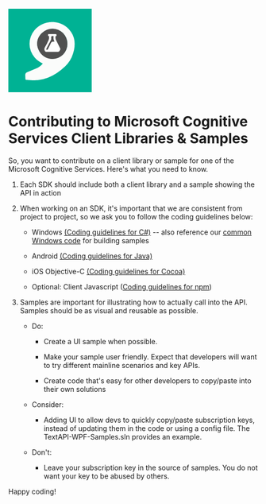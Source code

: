 ![Text Analytics](Docs/Images/TextAnalytics.png)

Contributing to Microsoft Cognitive Services Client Libraries & Samples
===============================================
So, you want to contribute on a client library or sample for one of the Microsoft Cognitive Services.
Here's what you need to know.

1.  Each SDK should include both a client library and a sample showing the API in
    action

2.  When working on an SDK, it's important that we are consistent from project to project, so we ask you to follow the coding guidelines below:

    -   Windows [(Coding guidelines for C#)](https://msdn.microsoft.com/en-us/library/ff926074.aspx) -- also reference our [common Windows code](https://github.com/Microsoft/Cognitive-common-windows) for building samples

    -   Android [(Coding guidelines for
        Java)](<http://source.android.com/source/code-style.html>)

    -   iOS Objective-C [(Coding guidelines for
        Cocoa)](<https://developer.apple.com/library/mac/documentation/Cocoa/Conceptual/CodingGuidelines/CodingGuidelines.html>)

    -   Optional: Client Javascript ([Coding guidelines for
        npm](<https://docs.npmjs.com/misc/coding-style>))

3.  Samples are important for illustrating how to actually call into the API.
    Samples should be as visual and reusable as possible.

    - Do:

        -   Create a UI sample when possible.

        -   Make your sample user friendly. Expect that developers will want to try
        different mainline scenarios and key APIs.

        -   Create code that's easy for other developers to copy/paste into their
        own solutions

    - Consider:

        -   Adding UI to allow devs to quickly copy/paste subscription keys, instead
        of updating them in the code or using a config file. The
        TextAPI-WPF-Samples.sln provides an example.

    - Don't:

        -   Leave your subscription key in the source of samples. You do not want your key to be abused by others.

Happy coding!

